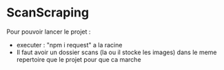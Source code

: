 # ScanScraping

Pour pouvoir lancer le projet :
- executer : "npm i request" a la racine 
- Il faut avoir un dossier scans (la ou il stocke les images) dans le meme repertoire que le projet pour que ca marche
